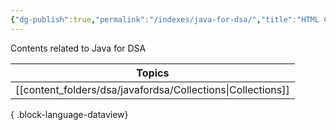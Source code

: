 ```yaml
---
{"dg-publish":true,"permalink":"/indexes/java-for-dsa/","title":"HTML Contents","dgShowLocalGraph":true,"dgEnableSearch":true}
---
```


Contents related to Java for DSA
<br>

| Topics                                                         |
| -------------------------------------------------------------- |
| [[content_folders/dsa/javafordsa/Collections\|Collections]] |

{ .block-language-dataview}